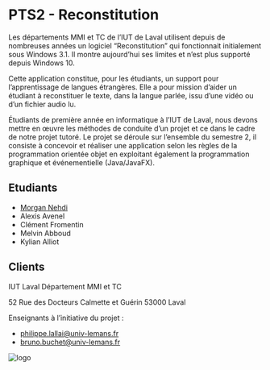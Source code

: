 # PTS2 - Reconstitution

Les départements MMI et TC de l’IUT de Laval utilisent depuis de nombreuses années un logiciel “Reconstitution” qui fonctionnait initialement sous Windows 3.1. Il montre aujourd’hui ses limites et n’est plus supporté depuis Windows 10.

Cette application constitue, pour les étudiants, un support pour l’apprentissage de langues étrangères. Elle a pour mission d’aider un étudiant à reconstituer le texte, dans la langue parlée, issu d’une vidéo ou d’un fichier audio lu.

Étudiants de première année en informatique à l’IUT de Laval, nous devons mettre en œuvre les méthodes de conduite d’un projet et ce dans le cadre de notre projet tutoré. Le projet se déroule sur l’ensemble du semestre 2, il consiste à concevoir et réaliser une application selon les règles de la programmation orientée objet en exploitant également la programmation graphique et événementielle (Java/JavaFX).


## Etudiants

* [Morgan Nehdi](https://morgan-nehdi.com/)
* Alexis Avenel
* Clément Fromentin
* Melvin Abboud
* Kylian Alliot


## Clients

IUT Laval Département MMI et TC

52 Rue des Docteurs Calmette et Guérin
53000 Laval

Enseignants à l’initiative du projet :
* <philippe.lallai@univ-lemans.fr>
* <bruno.buchet@univ-lemans.fr>


![logo](https://upload.wikimedia.org/wikipedia/commons/f/f8/LOGO-ORIGINAL_WEB.jpg "Logo IUT Laval")